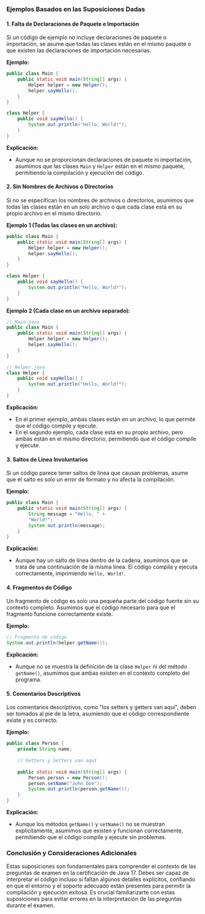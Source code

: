 ### Ejemplos Basados en las Suposiciones Dadas

#### 1. **Falta de Declaraciones de Paquete e Importación**

Si un código de ejemplo no incluye declaraciones de paquete o importación, se asume que todas las clases están en el mismo paquete o que existen las declaraciones de importación necesarias.

**Ejemplo:**

```java
public class Main {
    public static void main(String[] args) {
        Helper helper = new Helper();
        helper.sayHello();
    }
}

class Helper {
    public void sayHello() {
        System.out.println("Hello, World!");
    }
}
```

**Explicación:**
- Aunque no se proporcionan declaraciones de paquete ni importación, asumimos que las clases `Main` y `Helper` están en el mismo paquete, permitiendo la compilación y ejecución del código.

#### 2. **Sin Nombres de Archivos o Directorios**

Si no se especifican los nombres de archivos o directorios, asumimos que todas las clases están en un solo archivo o que cada clase está en su propio archivo en el mismo directorio.

**Ejemplo 1 (Todas las clases en un archivo):**

```java
public class Main {
    public static void main(String[] args) {
        Helper helper = new Helper();
        helper.sayHello();
    }
}

class Helper {
    public void sayHello() {
        System.out.println("Hello, World!");
    }
}
```

**Ejemplo 2 (Cada clase en un archivo separado):**

```java
// Main.java
public class Main {
    public static void main(String[] args) {
        Helper helper = new Helper();
        helper.sayHello();
    }
}

// Helper.java
class Helper {
    public void sayHello() {
        System.out.println("Hello, World!");
    }
}
```

**Explicación:**
- En el primer ejemplo, ambas clases están en un archivo, lo que permite que el código compile y ejecute.
- En el segundo ejemplo, cada clase está en su propio archivo, pero ambas están en el mismo directorio, permitiendo que el código compile y ejecute.

#### 3. **Saltos de Línea Involuntarios**

Si un código parece tener saltos de línea que causan problemas, asume que el salto es solo un error de formato y no afecta la compilación.

**Ejemplo:**

```java
public class Main {
    public static void main(String[] args) {
        String message = "Hello, " + 
        "World!";
        System.out.println(message);
    }
}
```

**Explicación:**
- Aunque hay un salto de línea dentro de la cadena, asumimos que se trata de una continuación de la misma línea. El código compila y ejecuta correctamente, imprimiendo `Hello, World!`.

#### 4. **Fragmentos de Código**

Un fragmento de código es solo una pequeña parte del código fuente sin su contexto completo. Asumimos que el código necesario para que el fragmento funcione correctamente existe.

**Ejemplo:**

```java
// Fragmento de código
System.out.println(helper.getName());
```

**Explicación:**
- Aunque no se muestra la definición de la clase `Helper` ni del método `getName()`, asumimos que ambas existen en el contexto completo del programa.

#### 5. **Comentarios Descriptivos**

Los comentarios descriptivos, como "los setters y getters van aquí", deben ser tomados al pie de la letra, asumiendo que el código correspondiente existe y es correcto.

**Ejemplo:**

```java
public class Person {
    private String name;
    
    // Getters y Setters van aquí
    
    public static void main(String[] args) {
        Person person = new Person();
        person.setName("John Doe");
        System.out.println(person.getName());
    }
}
```

**Explicación:**
- Aunque los métodos `getName()` y `setName()` no se muestran explícitamente, asumimos que existen y funcionan correctamente, permitiendo que el código compile y ejecute sin problemas.

### Conclusión y Consideraciones Adicionales

Estas suposiciones son fundamentales para comprender el contexto de las preguntas de examen en la certificación de Java 17. Debes ser capaz de interpretar el código incluso si faltan algunos detalles explícitos, confiando en que el entorno y el soporte adecuado están presentes para permitir la compilación y ejecución exitosa. Es crucial familiarizarte con estas suposiciones para evitar errores en la interpretación de las preguntas durante el examen.